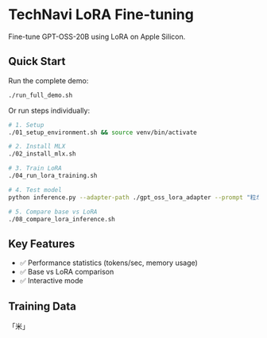 # TechNavi LoRA Fine-tuning

Fine-tune GPT-OSS-20B using LoRA on Apple Silicon.

## Quick Start

Run the complete demo:

```bash
./run_full_demo.sh
```

Or run steps individually:

```bash
# 1. Setup
./01_setup_environment.sh && source venv/bin/activate

# 2. Install MLX
./02_install_mlx.sh

# 3. Train LoRA
./04_run_lora_training.sh

# 4. Test model
python inference.py --adapter-path ./gpt_oss_lora_adapter --prompt "粒が大きいお米は？"

# 5. Compare base vs LoRA
./08_compare_lora_inference.sh
```

## Key Features

- ✅ Performance statistics (tokens/sec, memory usage)
- ✅ Base vs LoRA comparison
- ✅ Interactive mode

## Training Data

「米」
